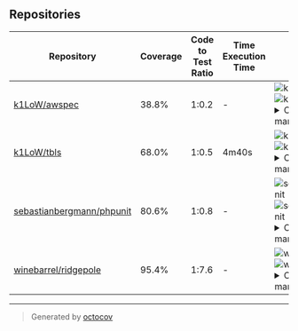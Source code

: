 ## Repositories

| Repository | Coverage | Code to Test Ratio | Time Execution Time | Badges |
| --- | --- | --- | --- | --- |
| [k1LoW/awspec](https://github.com/k1LoW/awspec) | 38.8% | 1:0.2 | - | ![k1LoW/awspec](https://raw.githubusercontent.com/k1LoW/octocov/main/example/central/badges/k1LoW/awspec/coverage.svg) ![k1LoW/awspec](https://raw.githubusercontent.com/k1LoW/octocov/main/example/central/badges/k1LoW/awspec/ratio.svg) <details><summary>Copy status badge markdown</summary>```![Coverage](https://raw.githubusercontent.com/k1LoW/octocov/main/example/central/badges/k1LoW/awspec/coverage.svg)```<br>```![Code to Test Ratio](https://raw.githubusercontent.com/k1LoW/octocov/main/example/central/badges/k1LoW/awspec/ratio.svg)```</details> |
| [k1LoW/tbls](https://github.com/k1LoW/tbls) | 68.0% | 1:0.5 | 4m40s | ![k1LoW/tbls](https://raw.githubusercontent.com/k1LoW/octocov/main/example/central/badges/k1LoW/tbls/coverage.svg) ![k1LoW/tbls](https://raw.githubusercontent.com/k1LoW/octocov/main/example/central/badges/k1LoW/tbls/ratio.svg) ![k1LoW/tbls](https://raw.githubusercontent.com/k1LoW/octocov/main/example/central/badges/k1LoW/tbls/time.svg) <details><summary>Copy status badge markdown</summary>```![Coverage](https://raw.githubusercontent.com/k1LoW/octocov/main/example/central/badges/k1LoW/tbls/coverage.svg)```<br>```![Code to Test Ratio](https://raw.githubusercontent.com/k1LoW/octocov/main/example/central/badges/k1LoW/tbls/ratio.svg)```<br>```![Test Execution Time](https://raw.githubusercontent.com/k1LoW/octocov/main/example/central/badges/k1LoW/tbls/time.svg)```</details> |
| [sebastianbergmann/phpunit](https://github.com/sebastianbergmann/phpunit) | 80.6% | 1:0.8 | - | ![sebastianbergmann/phpunit](https://raw.githubusercontent.com/k1LoW/octocov/main/example/central/badges/sebastianbergmann/phpunit/coverage.svg) ![sebastianbergmann/phpunit](https://raw.githubusercontent.com/k1LoW/octocov/main/example/central/badges/sebastianbergmann/phpunit/ratio.svg) <details><summary>Copy status badge markdown</summary>```![Coverage](https://raw.githubusercontent.com/k1LoW/octocov/main/example/central/badges/sebastianbergmann/phpunit/coverage.svg)```<br>```![Code to Test Ratio](https://raw.githubusercontent.com/k1LoW/octocov/main/example/central/badges/sebastianbergmann/phpunit/ratio.svg)```</details> |
| [winebarrel/ridgepole](https://github.com/winebarrel/ridgepole) | 95.4% | 1:7.6 | - | ![winebarrel/ridgepole](https://raw.githubusercontent.com/k1LoW/octocov/main/example/central/badges/winebarrel/ridgepole/coverage.svg) ![winebarrel/ridgepole](https://raw.githubusercontent.com/k1LoW/octocov/main/example/central/badges/winebarrel/ridgepole/ratio.svg) <details><summary>Copy status badge markdown</summary>```![Coverage](https://raw.githubusercontent.com/k1LoW/octocov/main/example/central/badges/winebarrel/ridgepole/coverage.svg)```<br>```![Code to Test Ratio](https://raw.githubusercontent.com/k1LoW/octocov/main/example/central/badges/winebarrel/ridgepole/ratio.svg)```</details> |

---

> Generated by [octocov](https://github.com/k1LoW/octocov)
